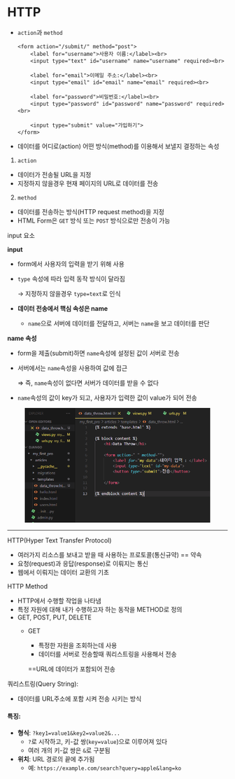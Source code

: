 # HTTP

*   `action`과 `method`

    ```
    <form action="/submit/" method="post">
        <label for="username">사용자 이름:</label><br>
        <input type="text" id="username" name="username" required><br>
        
        <label for="email">이메일 주소:</label><br>
        <input type="email" id="email" name="email" required><br>
        
        <label for="password">비밀번호:</label><br>
        <input type="password" id="password" name="password" required><br>
        
        <input type="submit" value="가입하기">
    </form>
    ```
* 데이터를 어디로(action) 어떤 방식(method)를 이용해서 보낼지 결정하는 속성

1. `action`

* 데이터가 전송될 URL을 지정
* 지정하지 않을경우 현재 페이지의 URL로 데이터를 전송

2. `method`

* 데이터를 전송하는 방식(HTTP request method)을 지정
* HTML Form은 `GET` 방식 또는 `POST` 방식으로만 전송이 가능



input 요소

**input**

* form에서 사용자의 입력을 받기 위해 사용
*   `type` 속성에 따라 입력 동작 방식이 달라짐

    → 지정하지 않을경우 `type=text`로 인식
* **데이터 전송에서 핵심 속성은 name**&#x20;
  * `name`으로 서버에 데이터를 전달하고, 서버는 `name`을 보고 데이터를 판단

**name 속성**

* form을 제출(submit)하면 `name`속성에 설정된 값이 서버로 전송
*   서버에서는 `name`속성을 사용하여 값에 접근

    ⇒ 즉, `name`속성이 없다면 서버가 데이터를 받을 수 없다
* `name`속성의 값이 key가 되고, 사용자가 입력한 값이 value가 되어 전송

<figure><img src="../../.gitbook/assets/image (15).png" alt=""><figcaption></figcaption></figure>

***

HTTP(Hyper Text Transfer Protocol)

* 여러가지 리소스를 보내고 받을 때 사용하는 프로토콜(통신규약) == 약속
* 요청(request)과 응답(response)로 이뤄지는 통신
* 웹에서 이뤄지는 데이터 교환의 기초

HTTP Method

* HTTP에서 수행할 작업을 나타냄
* 특정 자원에 대해 내가 수행하고자 하는 동작을 METHOD로 정의
* GET, POST, PUT, DELETE
  *   GET

      * 특정한 자원을 조회하는데 사용
      * 데이터를 서버로 전송할때 쿼리스트링을 사용해서 전송

      \==URL에 데이터가 포함되어 전송

쿼리스트링(Query String):

* 데이터를  URL주소에 포함 시켜 전송 시키는 방식&#x20;

#### 특징:

* **형식**: `?key1=value1&key2=value2&...`
  * `?`로 시작하고, 키-값 쌍(`key=value`)으로 이루어져 있다
  * 여러 개의 키-값 쌍은 `&`로 구분됨
* **위치**: URL 경로의 끝에 추가됨
  * 예: `https://example.com/search?query=apple&lang=ko`









